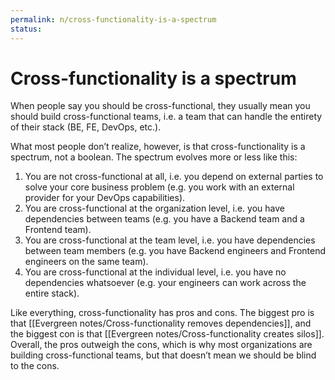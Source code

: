 ```yaml
---
permalink: n/cross-functionality-is-a-spectrum
status: 
---
```

# Cross-functionality is a spectrum

When people say you should be cross-functional, they usually mean you should build cross-functional teams, i.e. a team that can handle the entirety of their stack (BE, FE, DevOps, etc.).

What most people don’t realize, however, is that cross-functionality is a spectrum, not a boolean. The spectrum evolves more or less like this:

1. You are not cross-functional at all, i.e. you depend on external parties to solve your core business problem (e.g. you work with an external provider for your DevOps capabilities).
2. You are cross-functional at the organization level, i.e. you have dependencies between teams (e.g. you have a Backend team and a Frontend team).
3. You are cross-functional at the team level, i.e. you have dependencies between team members (e.g. you have Backend engineers and Frontend engineers on the same team).
4. You are cross-functional at the individual level, i.e. you have no dependencies whatsoever (e.g. your engineers can work across the entire stack).

Like everything, cross-functionality has pros and cons. The biggest pro is that [[Evergreen notes/Cross-functionality removes dependencies]], and the biggest con is that [[Evergreen notes/Cross-functionality creates silos]]. Overall, the pros outweigh the cons, which is why most organizations are building cross-functional teams, but that doesn’t mean we should be blind to the cons.
